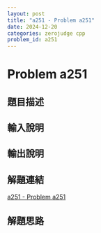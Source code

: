 ```yaml
---
layout: post
title: "a251 - Problem a251"
date: 2024-12-20
categories: zerojudge cpp
problem_id: a251
---
```


# Problem a251

## 題目描述



## 輸入說明



## 輸出說明



## 解題連結

[a251 - Problem a251](https://zerojudge.tw/ShowProblem?problemid=a251)

## 解題思路


